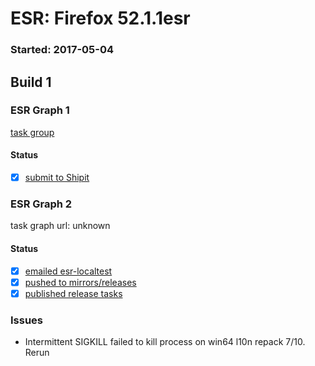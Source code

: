 # ESR: Firefox 52.1.1esr

### Started: 2017-05-04

## Build 1

### ESR Graph 1
[task group](https://tools.taskcluster.net/push-inspector/#/3OyHWi83TrKVlfMq4jm-Yw)

#### Status
- [x] [submit to Shipit](https://wiki.mozilla.org/Release:Release_Automation_on_Mercurial:Starting_a_Release#Submit_to_Ship_It)

### ESR Graph 2
task graph url: unknown

#### Status
- [x] [emailed esr-localtest](../how-tos/relpro.md#1-email-drivers-re-release-live-on-test-channel)
- [x] [pushed to mirrors/releases](../how-tos/relpro.md#2-push-to-releases-dir-mirrors)
- [x] [published release tasks](../how-tos/relpro.md#3-publish-release)

### Issues
- Intermittent SIGKILL failed to kill process on win64 l10n repack 7/10. Rerun


